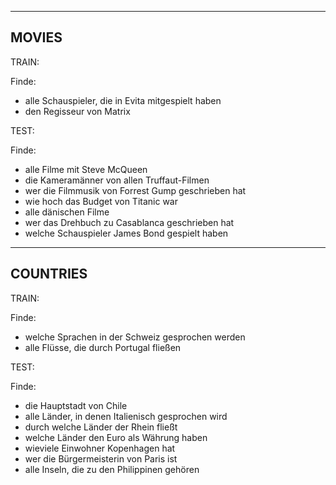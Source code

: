 ------
MOVIES
------

TRAIN:

Finde:

* alle Schauspieler, die in Evita mitgespielt haben 
* den Regisseur von Matrix 

TEST: 

Finde: 

* alle Filme mit Steve McQueen
* die Kameramänner von allen Truffaut-Filmen 
* wer die Filmmusik von Forrest Gump geschrieben hat 
* wie hoch das Budget von Titanic war 
* alle dänischen Filme 
* wer das Drehbuch zu Casablanca geschrieben hat
* welche Schauspieler James Bond gespielt haben

---------
COUNTRIES
---------

TRAIN: 

Finde:
 
* welche Sprachen in der Schweiz gesprochen werden
* alle Flüsse, die durch Portugal fließen

TEST: 

Finde:

* die Hauptstadt von Chile
* alle Länder, in denen Italienisch gesprochen wird
* durch welche Länder der Rhein fließt
* welche Länder den Euro als Währung haben
* wieviele Einwohner Kopenhagen hat
* wer die Bürgermeisterin von Paris ist
* alle Inseln, die zu den Philippinen gehören